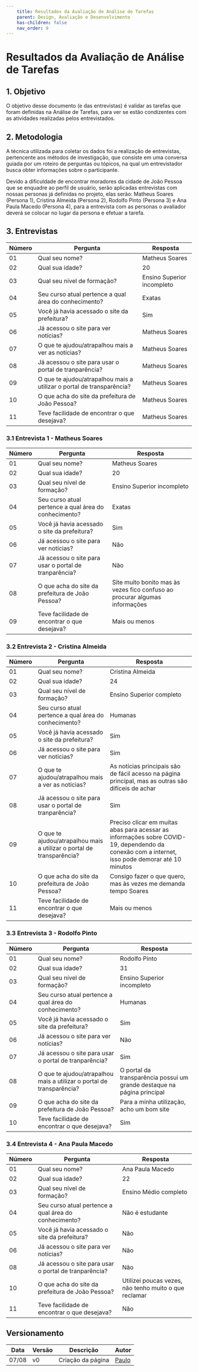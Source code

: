```yaml
---
    title: Resultados da Avaliação de Análise de Tarefas
    parent: Design, Avaliação e Desenvolvimento
    has-children: false
    nav_order: 9
---
```


# Resultados da Avaliação de Análise de Tarefas

## 1. Objetivo

O objetivo desse documento (e das entrevistas) é validar as tarefas que foram definidas na Análise de Tarefas, para ver se estão condizentes com as atividades realizadas pelos entrevistados.

## 2. Metodologia

A técnica utilizada para coletar os dados foi a realização de entrevistas, pertencente aos métodos de investigação, que consiste em uma conversa guiada por um roteiro de perguntas ou tópicos, na qual um entrevistador busca obter informações sobre o participante.

Devido a dificuldade de encontrar moradores da cidade de João Pessoa que se enquadre ao perfil de usuário, serão aplicadas entrevistas com nossas personas já definidas no projeto, elas serão: Matheus Soares (Persona 1), Cristina Almeida (Persona 2), Rodolfo Pinto (Persona 3) e Ana Paula Macedo (Persona 4), para a entrevista com as personas o avaliador deverá se colocar no lugar da persona e efetuar a tarefa.

## 3. Entrevistas

| Número | Pergunta                                                              | Resposta                   |
| ------ | --------------------------------------------------------------------- | -------------------------- |
| 01     | Qual seu nome?                                                        | Matheus Soares             |
| 02     | Qual sua idade?                                                       | 20                         |
| 03     | Qual seu nível de formação?                                           | Ensino Superior incompleto |
| 04     | Seu curso atual pertence a qual área do conhecimento?                 | Exatas                     |
| 05     | Você já havia acessado o site da prefeitura?                          | Sim                        |
| 06     | Já acessou o site para ver notícias?                                  | Matheus Soares             |
| 07     | O que te ajudou/atrapalhou mais a ver as notícias?                    | Matheus Soares             |
| 08     | Já acessou o site para usar o portal de tranparência?                 | Matheus Soares             |
| 09     | O que te ajudou/atrapalhou mais a utilizar o portal de transparência? | Matheus Soares             |
| 10     | O que acha do site da prefeitura de João Pessoa?                      | Matheus Soares             |
| 11     | Teve facilidade de encontrar o que desejava?                          | Matheus Soares             |

### 3.1 Entrevista 1 - Matheus Soares

| Número | Pergunta                                              | Resposta                                                                    |
| ------ | ----------------------------------------------------- | --------------------------------------------------------------------------- |
| 01     | Qual seu nome?                                        | Matheus Soares                                                              |
| 02     | Qual sua idade?                                       | 20                                                                          |
| 03     | Qual seu nível de formação?                           | Ensino Superior incompleto                                                  |
| 04     | Seu curso atual pertence a qual área do conhecimento? | Exatas                                                                      |
| 05     | Você já havia acessado o site da prefeitura?          | Sim                                                                         |
| 06     | Já acessou o site para ver notícias?                  | Não                                                                         |
| 07     | Já acessou o site para usar o portal de tranparência? | Não                                                                         |
| 08     | O que acha do site da prefeitura de João Pessoa?      | Site muito bonito mas às vezes fico confuso ao procurar algumas informações |
| 09     | Teve facilidade de encontrar o que desejava?          | Mais ou menos                                                               |

### 3.2 Entrevista 2 - Cristina Almeida

| Número | Pergunta                                                              | Resposta                                                                                                                                         |
| ------ | --------------------------------------------------------------------- | ------------------------------------------------------------------------------------------------------------------------------------------------ |
| 01     | Qual seu nome?                                                        | Cristina Almeida                                                                                                                                 |
| 02     | Qual sua idade?                                                       | 24                                                                                                                                               |
| 03     | Qual seu nível de formação?                                           | Ensino Superior completo                                                                                                                         |
| 04     | Seu curso atual pertence a qual área do conhecimento?                 | Humanas                                                                                                                                          |
| 05     | Você já havia acessado o site da prefeitura?                          | Sim                                                                                                                                              |
| 06     | Já acessou o site para ver notícias?                                  | Sim                                                                                                                                              |
| 07     | O que te ajudou/atrapalhou mais a ver as notícias?                    | As notícias principais são de fácil acesso na página principal, mas as outras são difíceis de achar                                              |
| 08     | Já acessou o site para usar o portal de tranparência?                 | Sim                                                                                                                                              |
| 09     | O que te ajudou/atrapalhou mais a utilizar o portal de transparência? | Preciso clicar em muitas abas para acessar as informações sobre COVID-19, dependendo da conexão com a internet, isso pode demorar até 10 minutos |
| 10     | O que acha do site da prefeitura de João Pessoa?                      | Consigo fazer o que quero, mas às vezes me demanda tempo Soares                                                                                  |
| 11     | Teve facilidade de encontrar o que desejava?                          | Mais ou menos                                                                                                                                    |

### 3.3 Entrevista 3 - Rodolfo Pinto

| Número | Pergunta                                                              | Resposta                                                                |
| ------ | --------------------------------------------------------------------- | ----------------------------------------------------------------------- |
| 01     | Qual seu nome?                                                        | Rodolfo Pinto                                                           |
| 02     | Qual sua idade?                                                       | 31                                                                      |
| 03     | Qual seu nível de formação?                                           | Ensino Superior incompleto                                              |
| 04     | Seu curso atual pertence a qual área do conhecimento?                 | Humanas                                                                 |
| 05     | Você já havia acessado o site da prefeitura?                          | Sim                                                                     |
| 06     | Já acessou o site para ver notícias?                                  | Não                                                                     |
| 07     | Já acessou o site para usar o portal de tranparência?                 | Sim                                                                     |
| 08     | O que te ajudou/atrapalhou mais a utilizar o portal de transparência? | O portal da transparência possui um grande destaque na página principal |
| 09     | O que acha do site da prefeitura de João Pessoa?                      | Para a minha utilização, acho um bom site                               |
| 10     | Teve facilidade de encontrar o que desejava?                          | Sim                                                                     |

### 3.4 Entrevista 4 - Ana Paula Macedo

| Número | Pergunta                                              | Resposta                                              |
| ------ | ----------------------------------------------------- | ----------------------------------------------------- |
| 01     | Qual seu nome?                                        | Ana Paula Macedo                                      |
| 02     | Qual sua idade?                                       | 22                                                    |
| 03     | Qual seu nível de formação?                           | Ensino Médio completo                                 |
| 04     | Seu curso atual pertence a qual área do conhecimento? | Não é estudante                                       |
| 05     | Você já havia acessado o site da prefeitura?          | Não                                                   |
| 06     | Já acessou o site para ver notícias?                  | Não                                                   |
| 08     | Já acessou o site para usar o portal de tranparência? | Não                                                   |
| 10     | O que acha do site da prefeitura de João Pessoa?      | Utilizei poucas vezes, não tenho muito o que reclamar |
| 11     | Teve facilidade de encontrar o que desejava?          | Não                                                   |

## Versionamento

| Data  | Versão | Descrição         | Autor                                              |
| ----- | ------ | ----------------- | -------------------------------------------------- |
| 07/08 | v0     | Criação da página | [Paulo](https://github.com/paulomacieltorresfilho) |

